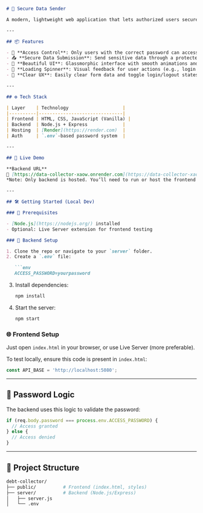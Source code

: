 ````md
# 🔐 Secure Data Sender

A modern, lightweight web application that lets authorized users securely submit and transmit sensitive data to a backend server. Built with a responsive glassmorphism UI and password-protected access layer.

---

## 📦 Features

- 🔐 **Access Control**: Only users with the correct password can access the data submission form.
- 📤 **Secure Data Submission**: Send sensitive data through a protected POST request.
- 💅 **Beautiful UI**: Glassmorphic interface with smooth animations and responsive design.
- 🔄 **Loading Spinner**: Visual feedback for user actions (e.g., login process).
- 🧼 **Clear UX**: Easily clear form data and toggle login/logout states.

---

## ⚙️ Tech Stack

| Layer    | Technology                    |
|----------|-------------------------------|
| Frontend | HTML, CSS, JavaScript (Vanilla) |
| Backend  | Node.js + Express             |
| Hosting  | [Render](https://render.com)  |
| Auth     | `.env`-based password system  |

---

## 🚀 Live Demo

**Backend URL**  
🔗 [https://data-collector-xaow.onrender.com](https://data-collector-xaow.onrender.com)  
*Note: Only backend is hosted. You’ll need to run or host the frontend separately.*

---

## 🛠️ Getting Started (Local Dev)

### 🔧 Prerequisites

- [Node.js](https://nodejs.org/) installed
- Optional: Live Server extension for frontend testing

### 📁 Backend Setup

1. Clone the repo or navigate to your `server` folder.
2. Create a `.env` file:

   ```env
   ACCESS_PASSWORD=yourpassword
````

3. Install dependencies:

   ```bash
   npm install
   ```

4. Start the server:

   ```bash
   npm start
   ```

### 🌐 Frontend Setup

Just open `index.html` in your browser, or use Live Server (more preferable).

To test locally, ensure this code is present in `index.html`:

```js
const API_BASE = 'http://localhost:5080';
```

---

## 🔐 Password Logic

The backend uses this logic to validate the password:

```js
if (req.body.password === process.env.ACCESS_PASSWORD) {
  // Access granted
} else {
  // Access denied
}
```

---

## 📂 Project Structure

```bash
debt-collector/
├── public/          # Frontend (index.html, styles)
├── server/          # Backend (Node.js/Express)
│   ├── server.js
│   └── .env
```

```
```
